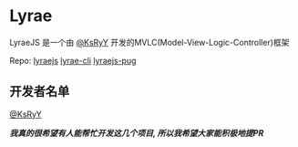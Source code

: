 # Lyrae

LyraeJS 是一个由 [@KsRyY](github.com/ksryy) 开发的MVLC(Model-View-Logic-Controller)框架

Repo: [lyraejs](https://github.com/lyraejs/lyraejs) [lyrae-cli](https://github.com/lyraejs/lyrae-cli) [lyraejs-pug](https://github.com/lyraejs/lyrae-pug)

## 开发者名单

[@KsRyY](github.com/ksryy)

***我真的很希望有人能帮忙开发这几个项目, 所以我希望大家能积极地提PR***